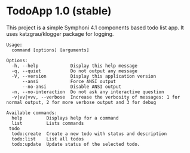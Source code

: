 # TodoApp 1.0 (stable)

This project is a simple Symphoni 4.1 components based todo list app.
It uses katzgrau/klogger package for logging.

```
Usage:
  command [options] [arguments]

Options:
  -h, --help            Display this help message
  -q, --quiet           Do not output any message
  -V, --version         Display this application version
      --ansi            Force ANSI output
      --no-ansi         Disable ANSI output
  -n, --no-interaction  Do not ask any interactive question
  -v|vv|vvv, --verbose  Increase the verbosity of messages: 1 for normal output, 2 for more verbose output and 3 for debug

Available commands:
  help         Displays help for a command
  list         Lists commands
 todo
  todo:create  Create a new todo with status and description
  todo:list    List all todos
  todo:update  Update status of the selected todo.
```